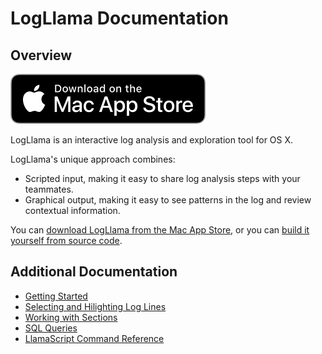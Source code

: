 # LogLlama Documentation

## Overview

[![Available on the Mac App Store](./Download_on_the_Mac_App_Store_Badge_US-UK_RGB_blk_092917.svg)](https://apps.apple.com/app/id1481147020)

LogLlama is an interactive log analysis and exploration tool for OS X.

LogLlama's unique approach combines:

- Scripted input, making it easy to share log analysis steps with your teammates.
- Graphical output, making it easy to see patterns in the log and review contextual information.

You can [download LogLlama from the Mac App Store](https://apps.apple.com/app/id1481147020), 
or you can [build it yourself from source code](https://github.com/lostbearlabs/LogLlama).

## Additional Documentation
- [Getting Started](./getting_started.md)
- [Selecting and Hilighting Log Lines](./selecting_and_hilighting.md)
- [Working with Sections](./working_with_sections.md)
- [SQL Queries](./sql_queries.md)
- [LlamaScript Command Reference](./llamascript_command_reference.md)

